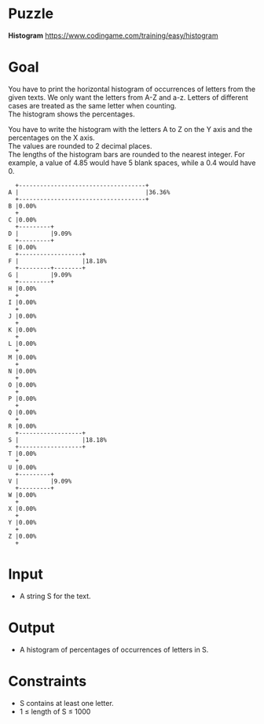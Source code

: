 # Puzzle
**Histogram** https://www.codingame.com/training/easy/histogram

# Goal
You have to print the horizontal histogram of occurrences of letters from the given texts. We only want the letters from A-Z and a-z. Letters of different cases are treated as the same letter when counting.  
The histogram shows the percentages.

You have to write the histogram with the letters A to Z on the Y axis and the percentages on the X axis.  
The values are rounded to 2 decimal places.  
The lengths of the histogram bars are rounded to the nearest integer. For example, a value of 4.85 would have 5 blank spaces, while a 0.4 would have 0.  
```
  +------------------------------------+
A |                                    |36.36%
  +------------------------------------+
B |0.00%
  +
C |0.00%
  +---------+
D |         |9.09%
  +---------+
E |0.00%
  +------------------+
F |                  |18.18%
  +---------+--------+
G |         |9.09%
  +---------+
H |0.00%
  +
I |0.00%
  +
J |0.00%
  +
K |0.00%
  +
L |0.00%
  +
M |0.00%
  +
N |0.00%
  +
O |0.00%
  +
P |0.00%
  +
Q |0.00%
  +
R |0.00%
  +------------------+
S |                  |18.18%
  +------------------+
T |0.00%
  +
U |0.00%
  +---------+
V |         |9.09%
  +---------+
W |0.00%
  +
X |0.00%
  +
Y |0.00%
  +
Z |0.00%
  +
```

# Input
* A string S for the text.

# Output
* A histogram of percentages of occurrences of letters in S.

# Constraints
* S contains at least one letter.
* 1 ≤ length of S ≤ 1000
